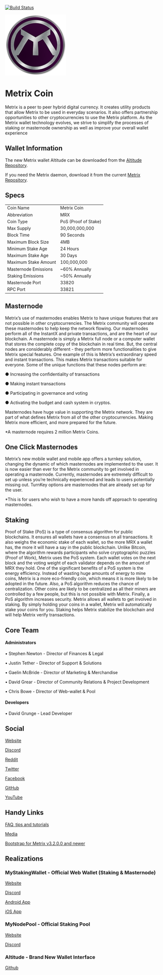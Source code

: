 [![Build Status](https://travis-ci.com/TheLindaProjectInc/Metrix.svg?branch=V3.4.0.0-dev)](https://travis-ci.com/TheLindaProjectInc/Metrix)

![Metrix](logo.png)

# Metrix Coin
Metrix is a peer to peer hybrid digital currency. It creates utility products that allow Metrix to be used in everyday scenarios. It also offers partnership opportunities to other cryptocurrencies to use the Metrix platform. As the Metrix wallet technology evolves, we strive to simplify the processes of staking or masternode ownership as well as improve your overall wallet experience

## Wallet Information
The new Metrix wallet Altitude can be downloaded from the [Altitude Repository](https://github.com/TheLindaProjectInc/Altitude/releases/latest).

If you need the Metrix daemon, download it from the current [Metrix Repository](https://github.com/TheLindaProjectInc/Metrix/releases/latest).

## Specs
<table>
<tr><td>Coin Name</td><td>Metrix Coin</td></tr>
<tr><td>Abbreviation</td><td>MRX</td></tr>
<tr><td>Coin Type</td><td>PoS (Proof of Stake)</td></tr>
<tr><td>Max Supply</td><td>30,000,000,000</td></tr>
<tr><td>Block Time</td><td>90 Seconds</td></tr>
<tr><td>Maximum Block Size</td><td>4MB</td></tr>
<tr><td>Minimum Stake Age</td><td>24 Hours</td></tr>
<tr><td>Maximum Stake Age</td><td>30 Days</td></tr>
<tr><td>Maximum Stake Amount</td><td>100,000,000</td></tr>
<tr><td>Masternode Emissions</td><td>~60% Annually</td></tr>
<tr><td>Staking Emissions</td><td>~50% Annually</td></tr>
<tr><td>Masternode Port</td><td>33820</td></tr>
<tr><td>RPC Port</td><td>33821</td></tr>
</table>

## Masternode
Metrix’s use of masternodes enables Metrix to have unique features that are not possible in other cryptocurrencies. The Metrix community will operate these masternodes to help keep the network flowing. Our masternodes perform all of the InstantX and private transactions, and are the heart of our blockchain. A masternode is simply a Metrix full node or a computer wallet that stores the complete copy of the blockchain in real time. But, the central nodes are considerably different - they perform more functionalities to give Metrix special features. One example of this is Metrix’s extraordinary speed and instant transactions. This makes Metrix transactions suitable for everyone. Some of the unique functions that these nodes perform are:

● Increasing the confidentiality of transactions 

● Making instant transactions 

● Participating in governance and voting 

● Activating the budget and cash system in cryptos. 

Masternodes have huge value in supporting the Metrix network. They are part of what defines Metrix from all of the other cryptocurrencies. Making Metrix more efficient, and more prepared for the future.

*A masternode requires 2 million Metrix Coins.

## One Click Masternodes
Metrix’s new mobile wallet and mobile app offers a turnkey solution, changing the dynamic of which masternodes are implemented to the user.  It is now easier than ever for the Metrix community to get involved in operating a masternode. Currently, masternodes are extremely difficult to set up unless you’re technically experienced and leads to users potentially missing out. TurnKey options are masternodes that are already set up for the user. 

*This is for users who wish to have a more hands off approach to operating masternodes.

## Staking
Proof of Stake (PoS) is a type of consensus algorithm for public blockchains. It ensures all wallets have a consensus on all transactions. It also weighs the economic stake of each wallet, so the more MRX a wallet has, the more it will have a say in the public blockchain. Unlike Bitcoin, where the algorithm rewards participants who solve cryptographic puzzles (Proof of Work), Metrix uses the PoS system. Each wallet votes on the next block and the voting weight of each validator depends on the amount of MRX they hold. One of the significant benefits of a PoS system is the energy efficiency. Instead of wasting huge amounts of energy to mine coins, Metrix is a more eco-friendly coin, which means it is more likely to be adopted in the future. Also, a PoS algorithm reduces the chance of centralization. Other coins are likely to be centralized as all their miners are controlled by a few people, but this is not possible with Metrix. Finally, a PoS algorithm increases security. Metrix allows all wallets to get involved in staking. By simply holding your coins in a wallet, Metrix will automatically stake your coins for you. Staking helps Metrix stabilize the blockchain and will help Metrix verify transactions.


## Core Team
#### Administrators

•	Stephen Newton - Director of Finances & Legal

•	Justin Tether - Director of Support & Solutions

•	Gaelin McBride - Director of Marketing & Merchandise

•	David Grear - Director of Community Relations & Project Development

•	Chris Bowe - Director of Web-wallet & Pool

#### Developers

•	David Grunge - Lead Developer 

## Social
[Website](https://www.metrixcoin.com)

[Discord](https://discord.gg/SHNjQBv)

[Reddit](https://www.reddit.com/r/Lindacoin)

[Twitter](https://twitter.com/lindaproject)

[Facebook](https://www.facebook.com/lindacoincurrency)

[GitHub](https://github.com/TheLindaProjectInc)

[YouTube](https://www.youtube.com/channel/UCzfjb47BI9lx7Ih-K6VY-TA)


## Handy Links
[FAQ, tips and tutorials](https://github.com/TheLindaProjectInc/Documentation)

[Media](https://github.com/TheLindaProjectInc/Media)

[Bootstrap for Metrix v3.2.0.0 and newer](https://drive.google.com/open?id=1vJr59oEIKlPWUMo8Uzf87HOPKPETdOcj)

## Realizations

### MyStakingWallet - Official Web Wallet (Staking & Masternode)
[Website](https://www.mystakingwallet.com)

[Discord](https://discord.gg/j4MebEY)

[Android App](https://play.google.com/store/apps/details?id=com.mystakingwallet.app)

[iOS App](https://itunes.apple.com/us/app/linda-my-staking-wallet/id1404883927)

### MyNodePool - Official Staking Pool
[Website](https://www.mynodepool.com)

[Discord](https://discord.gg/2sMJnjk)

### Altitude - Brand New Wallet Interface
[Github](https://github.com/TheLindaProjectInc/Altitude)
